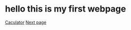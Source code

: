<!DOCTYPE html>
<h1>hello this is my first webpage</h1>
<a href="troyay.github.io/caculator"> Caculator</a>
<a href="troyay.github.io/page2">Next page</a>
